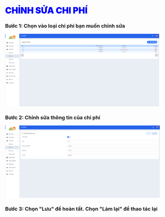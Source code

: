 # <span style= "color: blue; font-weight:900;"> CHỈNH SỬA CHI PHÍ </span>

### **Bước 1: Chọn vào loại chi phí bạn muốn chỉnh sửa**

![](../images/Cost/createcp1.png)

### **Bước 2: Chỉnh sửa thông tin của chi phí**

![](../images/Cost/editcp.png)

### **Bước 3: Chọn "Lưu" để hoàn tất. Chọn "Làm lại" để thao tác lại**